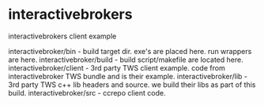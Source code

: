 # interactivebrokers
interactivebrokers client example

interactivebroker/bin - build target dir. exe's are placed here. run wrappers are here.
interactivebroker/build - build script/makefile are located here.
interactivebroker/client - 3rd party TWS client example. code from interactivebroker TWS bundle and is their example.
interactivebroker/lib - 3rd party TWS c++ lib headers and source. we build their libs as part of this build.
interactivebroker/src - ccrepo client code.

